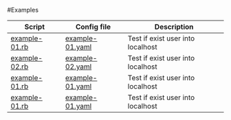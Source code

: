 
#Examples


|Script   | Config file | Description |
|-------- | ----------- |------------ |
|[example-01.rb](./example-01.rb) | [example-01.yaml](./example-01.yaml) | Test if exist user <obiwan> into localhost |
|[example-02.rb](./example-02.rb) | [example-02.yaml](./example-02.yaml) | Test if exist user <obiwan> into localhost |
|[example-01.rb](./example-01.rb) | [example-01.yaml](./example-01.yaml) | Test if exist user <obiwan> into localhost |
|[example-01.rb](./example-01.rb) | [example-01.yaml](./example-01.yaml) | Test if exist user <obiwan> into localhost |
